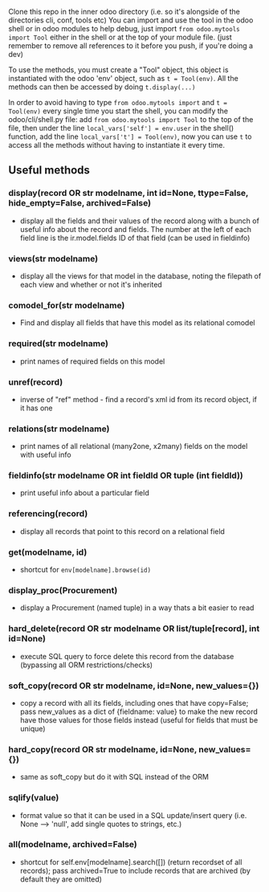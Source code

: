 Clone this repo in the inner odoo directory (i.e. so it's alongside of the directories cli, conf, tools etc)
You can import and use the tool in the odoo shell or in odoo modules to help debug, just import `from odoo.mytools import Tool` either in the shell or at the top of your module file. (just remember to remove all references to it before you push, if you're doing a dev)

To use the methods, you must create a "Tool" object, this object is instantiated with the odoo 'env' object, such as `t = Tool(env)`. All the methods can then be accessed by doing `t.display(...)`

In order to avoid having to type `from odoo.mytools import` and `t = Tool(env)` every single time you start the shell, you can modify the odoo/cli/shell.py file: add `from odoo.mytools import Tool` to the top of the file, then under the line `local_vars['self'] = env.user` in the shell() function, add the line `local_vars['t'] = Tool(env)`, now you can use `t` to access all the methods without having to instantiate it every time.

## Useful methods

### display(record OR str modelname, int id=None, ttype=False, hide_empty=False, archived=False)
- display all the fields and their values of the record along with a bunch of useful info about the record and fields. The number at the left of each field line is the ir.model.fields ID of that field (can be used in fieldinfo)
### views(str modelname)
- display all the views for that model in the database, noting the filepath of each view and whether or not it's inherited
### comodel_for(str modelname)
- Find and display all fields that have this model as its relational comodel
### required(str modelname)
- print names of required fields on this model
### unref(record)
- inverse of "ref" method - find a record's xml id from its record object, if it has one
### relations(str modelname)
- print names of all relational (many2one, x2many) fields on the model with useful info
### fieldinfo(str modelname OR int fieldId OR tuple (int fieldId))
- print useful info about a particular field
### referencing(record)
- display all records that point to this record on a relational field
### get(modelname, id)
- shortcut for `env[modelname].browse(id)`
### display_proc(Procurement)
- display a Procurement (named tuple) in a way thats a bit easier to read
### hard_delete(record OR str modelname OR list/tuple[record], int id=None)
- execute SQL query to force delete this record from the database (bypassing all ORM restrictions/checks)
### soft_copy(record OR str modelname, id=None, new_values={})
- copy a record with all its fields, including ones that have copy=False; pass new_values as a dict of {fieldname: value} to make the new record have those values for those fields instead (useful for fields that must be unique)
### hard_copy(record OR str modelname, id=None, new_values={})
- same as soft_copy but do it with SQL instead of the ORM
### sqlify(value)
- format value so that it can be used in a SQL update/insert query (i.e. None --> 'null', add single quotes to strings, etc.)
### all(modelname, archived=False)
- shortcut for self.env[modelname].search([]) (return recordset of all records); pass archived=True to include records that are archived (by default they are omitted)
